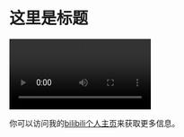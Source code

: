# 这里是标题

<video src="/video/404.jpg" controls width="50%"></video>

你可以访问我的[bilibili个人主页](https://space.bilibili.com/291703341?spm_id_from=333.1007.0.0)来获取更多信息。